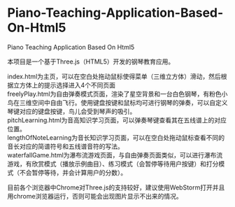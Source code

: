 # Piano-Teaching-Application-Based-On-Html5
Piano Teaching Application Based On Html5

本项目是一个基于Three.js（HTML5）开发的钢琴教育应用。   

index.html为主页，可以在空白处拖动鼠标使得菜单（三维立方体）滑动，然后根据立方体上的提示选择进入4个不同页面  
freelyPlay.html为自由弹奏模式页面，渲染了星空背景和一台白色钢琴，有粉色小鸟在三维空间中自由飞行。使用键盘按键和鼠标均可进行钢琴的弹奏，可以自定义琴键对应的键盘按键，鸟儿会受到琴声的吸引。  
pitchLearning.html为音高知识学习页面，可以弹奏琴键查看其在五线谱上的对应位置。  
lengthOfNoteLearning为音长知识学习页面，可以在空白处拖动鼠标查看不同的音长对应的简谱符号和五线谱音符的写法。  
waterfallGame.html为瀑布流游戏页面，与自由弹奏页面类似，可以进行瀑布流游戏，有欣赏模式（播放示例曲目）、练习模式（会暂停等待用户按键）和打分模式（不会暂停等待，并会计算用户的分数）。  

目前各个浏览器中Chrome对Three.js的支持较好，建议使用WebStorm打开并且用chrome浏览器运行，否则可能会出现图片显示不出来的情况。  
